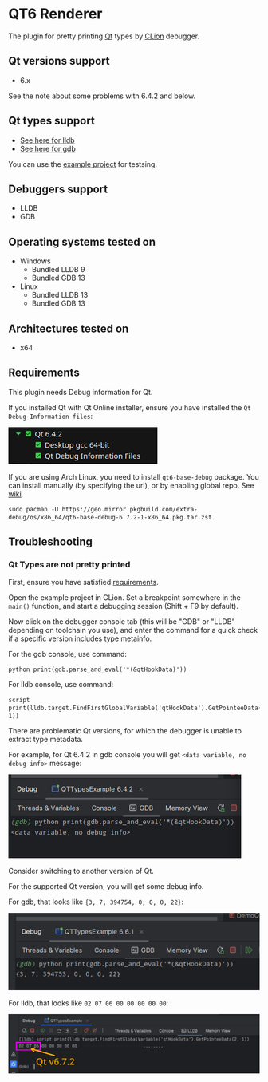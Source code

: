 # QT6 Renderer

The plugin for pretty printing [Qt][qt] types by [CLion][clion] debugger.

[qt]: https://www.qt.io/
[clion]: https://www.jetbrains.com/clion/

## Qt versions support
* 6.x

See the note about some problems with 6.4.2 and below.

## Qt types support
* [See here for lldb](./python/lldb)
* [See here for gdb](./python/gdb)

You can use the [example project](./example-project) for testsing.

## Debuggers support
* LLDB
* GDB

## Operating systems tested on
* Windows
  * Bundled LLDB 9
  * Bundled GDB 13 
* Linux
  * Bundled LLDB 13
  * Bundled GDB 13

## Architectures tested on
* x64

## Requirements

This plugin needs Debug information for Qt.

If you installed Qt with Qt Online installer, ensure you have installed
the `Qt Debug Information files`:

![Checkbox for QtDebug Information files](images/Qt_Debug_Information_files_checkbox.png)

If you are using Arch Linux, you need to install `qt6-base-debug` package.
You can install manually (by specifying the url), or by enabling global repo. See [wiki](https://wiki.archlinux.org/title/Debugging/Getting_traces#Installing_debug_packages).
```
sudo pacman -U https://geo.mirror.pkgbuild.com/extra-debug/os/x86_64/qt6-base-debug-6.7.2-1-x86_64.pkg.tar.zst
```

## Troubleshooting

### Qt Types are not pretty printed

First, ensure you have satisfied [requirements](#Requirements).

Open the example project in CLion. Set a breakpoint somewhere in the `main()` function, and start a debugging session (Shift + F9 by default).

Now click on the debugger console tab (this will be "GDB" or "LLDB" depending on toolchain you use), and enter the command
for a quick check if a specific version includes type metainfo.

For the gdb console, use command:
```
python print(gdb.parse_and_eval('*(&qtHookData)'))
```

For lldb console, use command:
```
script print(lldb.target.FindFirstGlobalVariable('qtHookData').GetPointeeData(2, 1))
```

There are problematic Qt versions, for which the debugger is unable to extract type metadata.

For example, for Qt 6.4.2 in gdb console you will get `<data variable, no debug info>` message:

![No debug info gdb](images/debug_info_gdb_bad.png)

Consider switching to another version of Qt.

For the supported Qt version, you will get some debug info.

For gdb, that looks like `{3, 7, 394754, 0, 0, 0, 22}`:

![Have debug info gdb](images/debug_info_gdb_good.png)

For lldb, that looks like `02 07 06 00 00 00 00 00`:

![Have debug info lldb](images/debug_info_lldb_good.png)
